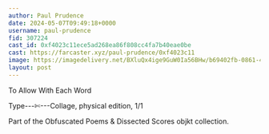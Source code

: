```yaml
---
author: Paul Prudence
date: 2024-05-07T09:49:18+0000
username: paul-prudence
fid: 307224
cast_id: 0xf4023c11ece5ad268ea86f808cc4fa7b40eae0be
cast: https://farcaster.xyz/paul-prudence/0xf4023c11
image: https://imagedelivery.net/BXluQx4ige9GuW0Ia56BHw/b69402fb-0861-46d2-95e7-a88727e59100/original
layout: post
---
```


To Allow With Each Word

Type---✄---Collage, physical edition, 1/1

Part of the Obfuscated Poems & Dissected Scores objkt collection.

<img src='https://imagedelivery.net/BXluQx4ige9GuW0Ia56BHw/b69402fb-0861-46d2-95e7-a88727e59100/original' alt='' referrerpolicy='no-referrer'/>
